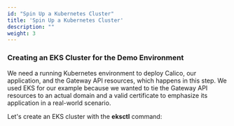 ```yaml
---
id: "Spin Up a Kubernetes Cluster"
title: 'Spin Up a Kubernetes Cluster'
description: ""
weight: 3
---
```


### Creating an EKS Cluster for the Demo Environment

We need a running Kubernetes environment to deploy Calico, our application, and the Gateway API resources, which happens in this step. We used EKS for our example because we wanted to tie the Gateway API resources to an actual domain and a valid certificate to emphasize its application in a real-world scenario.

Let's create an EKS cluster with the **eksctl** command: